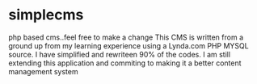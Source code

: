 # simplecms
php based cms..feel free to make a change
This CMS is written from a ground up from my learning experience using a Lynda.com PHP MYSQL source. 
I have simplified and rewriteen 90% of the codes. I am still extending this application and commiting to making it a better
content management system
